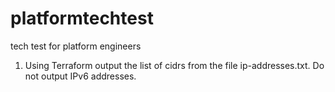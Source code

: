 # platformtechtest
tech test for platform engineers


1) Using Terraform output the list of cidrs from the file ip-addresses.txt. Do not output IPv6 addresses.
